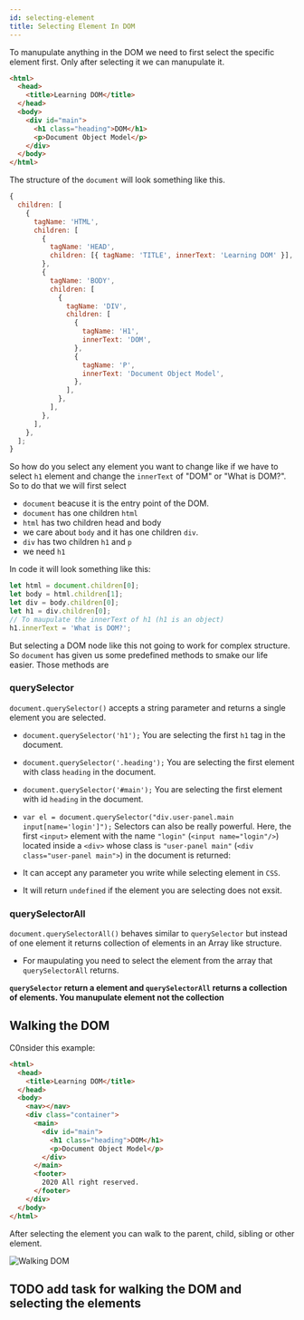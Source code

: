 ```yaml
---
id: selecting-element
title: Selecting Element In DOM
---
```


To manupulate anything in the DOM we need to first select the specific element first. Only after selecting it we can manupulate it.

```html
<html>
  <head>
    <title>Learning DOM</title>
  </head>
  <body>
    <div id="main">
      <h1 class="heading">DOM</h1>
      <p>Document Object Model</p>
    </div>
  </body>
</html>
```

The structure of the `document` will look something like this.

```js
{
  children: [
    {
      tagName: 'HTML',
      children: [
        {
          tagName: 'HEAD',
          children: [{ tagName: 'TITLE', innerText: 'Learning DOM' }],
        },
        {
          tagName: 'BODY',
          children: [
            {
              tagName: 'DIV',
              children: [
                {
                  tagName: 'H1',
                  innerText: 'DOM',
                },
                {
                  tagName: 'P',
                  innerText: 'Document Object Model',
                },
              ],
            },
          ],
        },
      ],
    },
  ];
}
```

So how do you select any element you want to change like if we have to select `h1` element and change the `innerText` of "DOM" or "What is DOM?". So to do that we will first select

- `document` beacuse it is the entry point of the DOM.
- `document` has one children `html`
- `html` has two children head and body
- we care about `body` and it has one children `div`.
- `div` has two children `h1` and `p`
- we need `h1`

In code it will look something like this:

```js
let html = document.children[0];
let body = html.children[1];
let div = body.children[0];
let h1 = div.children[0];
// To maupulate the innerText of h1 (h1 is an object)
h1.innerText = 'What is DOM?';
```

But selecting a DOM node like this not going to work for complex structure. So `document` has given us some predefined methods to smake our life easier. Those methods are

### querySelector

`document.querySelector()` accepts a string parameter and returns a single element you are selected.

- `document.querySelector('h1');` You are selecting the first `h1` tag in the document.
- `document.querySelector('.heading');` You are selecting the first element with class `heading` in the document.
- `document.querySelector('#main');` You are selecting the first element with id `heading` in the document.
- `var el = document.querySelector("div.user-panel.main input[name='login']");` Selectors can also be really powerful. Here, the first `<input>` element with the name `"login"` (`<input name="login"/>`) located inside a `<div>` whose class is `"user-panel main"` (`<div class="user-panel main">`) in the document is returned:

- It can accept any parameter you write while selecting element in `CSS`.
- It will return `undefined` if the element you are selecting does not exsit.

### querySelectorAll

`document.querySelectorAll()` behaves similar to `querySelector` but instead of one element it returns collection of elements in an Array like structure.

- For maupulating you need to select the element from the array that `querySelectorAll` returns.

**`querySelector` return a element and `querySelectorAll` returns a collection of elements. You manupulate element not the collection**

## Walking the DOM

C0nsider this example:

```html
<html>
  <head>
    <title>Learning DOM</title>
  </head>
  <body>
    <nav></nav>
    <div class="container">
      <main>
        <div id="main">
          <h1 class="heading">DOM</h1>
          <p>Document Object Model</p>
        </div>
      </main>
      <footer>
        2020 All right reserved.
      </footer>
    </div>
  </body>
</html>
```

After selecting the element you can walk to the parent, child, sibling or other element.

![Walking DOM](../assets/walking-dom.png)

## TODO add task for walking the DOM and selecting the elements
